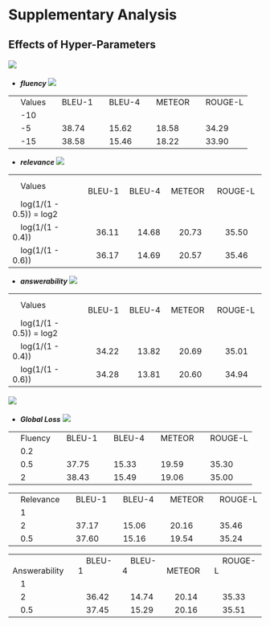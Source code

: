 # Supplementary Analysis 

## Effects of Hyper-Parameters

#### ![](http://latex.codecogs.com/gif.latex?\\alpha_{flu},\alpha_{rel},\alpha_{ans})

* ***fluency***
![](http://latex.codecogs.com/gif.latex?\\mathcal{L}_{flu}=-(\mathcal{R}_{flu}(\hat{\mathcal{Y}})-\alpha_{flu})\frac{1}{T}\sum_{t=1}^T\log{P_{QG}(\hat{y}_t|\mathcal{D},\hat{\mathcal{Y}}_{<t})})

<table>
<tr>
    <td>&emsp;Values</td>
    <td>&emsp;BLEU-1</td>
    <td>&emsp;BLEU-4</td>
    <td>&emsp;METEOR</td>
    <td>&emsp;ROUGE-L</td>
</tr>
<tr>
    <td>&emsp;-10</td>
    <td>&emsp;</td>
    <td>&emsp;</td>
    <td>&emsp;</td>
    <td>&emsp;</td>
</tr>
<tr>
    <td>&emsp;-5</td>
    <td>&emsp;38.74</td>
    <td>&emsp;15.62</td>
    <td>&emsp;18.58</td>
    <td>&emsp;34.29</td>
</tr>
<tr>
    <td>&emsp;-15</td>
    <td>&emsp;38.58</td>
    <td>&emsp;15.46</td>
    <td>&emsp;18.22</td>
    <td>&emsp;33.90</td>
</tr>
</table>

* ***relevance***
![](http://latex.codecogs.com/gif.latex?\\mathcal{L}_{rel}=-(\mathcal{R}_{rel}(\mathcal{D},\hat{\mathcal{Y}})-\alpha_{rel})\frac{1}{T}\sum_{t=1}^T\log{P_{QG}(\hat{y}_t|\mathcal{D},\hat{\mathcal{Y}}_{<t})})

<table>
<tr>
    <td>&emsp;Values</td>
    <td>&emsp;BLEU-1</td>
    <td>&emsp;BLEU-4</td>
    <td>&emsp;METEOR</td>
    <td>&emsp;ROUGE-L</td>
</tr>
<tr>
    <td>&emsp;log(1/(1 - 0.5)) = log2</td>
    <td>&emsp;</td>
    <td>&emsp;</td>
    <td>&emsp;</td>
    <td>&emsp;</td>
</tr>
<tr>
    <td>&emsp;log(1/(1 - 0.4))</td>
    <td>&emsp;36.11</td>
    <td>&emsp;14.68</td>
    <td>&emsp;20.73</td>
    <td>&emsp;35.50</td>
</tr>
<tr>
    <td>&emsp;log(1/(1 - 0.6))</td>
    <td>&emsp;36.17</td>
    <td>&emsp;14.69</td>
    <td>&emsp;20.57</td>
    <td>&emsp;35.46</td>
</tr>
</table>

* ***answerability***
![](http://latex.codecogs.com/gif.latex?\\mathcal{L}_{ans}=-(\mathcal{R}_{ans}(\mathcal{D},\hat{\mathcal{Y}})-\alpha_{ans})\frac{1}{T}\sum_{t=1}^T\log{P_{QG}(\hat{y}_t|\mathcal{D},\hat{\mathcal{Y}}_{<t})})

<table>
<tr>
    <td>&emsp;Values</td>
    <td>&emsp;BLEU-1</td>
    <td>&emsp;BLEU-4</td>
    <td>&emsp;METEOR</td>
    <td>&emsp;ROUGE-L</td>
</tr>
<tr>
    <td>&emsp;log(1/(1 - 0.5)) = log2</td>
    <td>&emsp;</td>
    <td>&emsp;</td>
    <td>&emsp;</td>
    <td>&emsp;</td>
</tr>
<tr>
    <td>&emsp;log(1/(1 - 0.4))</td>
    <td>&emsp;34.22</td>
    <td>&emsp;13.82</td>
    <td>&emsp;20.69</td>
    <td>&emsp;35.01</td>
</tr>
<tr>
    <td>&emsp;log(1/(1 - 0.6))</td>
    <td>&emsp;34.28</td>
    <td>&emsp;13.81</td>
    <td>&emsp;20.60</td>
    <td>&emsp;34.94</td>
</tr>
</table>

<!-- <tr><td colspan="2"><a href="#resources">4. Resources</a></td></tr> -->

#### ![](http://latex.codecogs.com/gif.latex?\\gamma_{flu}$,$\gamma_{rel}$,$\gamma_{ans})

* ***Global Loss***
![](http://latex.codecogs.com/gif.latex?\\mathcal{L}=\mathcal{L}_{base}+\gamma_{flu}\mathcal{L}_{flu}+\gamma_{rel}\mathcal{L}_{rel}+\gamma_{ans}\mathcal{L}_{ans})

<table>
<tr>
    <td>&emsp;Fluency</td>
    <td>&emsp;BLEU-1</td>
    <td>&emsp;BLEU-4</td>
    <td>&emsp;METEOR</td>
    <td>&emsp;ROUGE-L</td>
</tr>
<tr>
    <td>&emsp;0.2</td>
    <td>&emsp;</td>
    <td>&emsp;</td>
    <td>&emsp;</td>
    <td>&emsp;</td>
</tr>
<tr>
    <td>&emsp;0.5</td>
    <td>&emsp;37.75</td>
    <td>&emsp;15.33</td>
    <td>&emsp;19.59</td>
    <td>&emsp;35.30</td>
</tr>
<tr>
    <td>&emsp;2</td>
    <td>&emsp;38.43</td>
    <td>&emsp;15.49</td>
    <td>&emsp;19.06</td>
    <td>&emsp;35.00</td>
</tr>
</table>

<table>
<tr>
    <td>&emsp;Relevance</td>
    <td>&emsp;BLEU-1</td>
    <td>&emsp;BLEU-4</td>
    <td>&emsp;METEOR</td>
    <td>&emsp;ROUGE-L</td>
</tr>
<tr>
    <td>&emsp;1</td>
    <td>&emsp;</td>
    <td>&emsp;</td>
    <td>&emsp;</td>
    <td>&emsp;</td>
</tr>
<tr>
    <td>&emsp;2</td>
    <td>&emsp;37.17</td>
    <td>&emsp;15.06</td>
    <td>&emsp;20.16</td>
    <td>&emsp;35.46</td>
</tr>
<tr>
    <td>&emsp;0.5</td>
    <td>&emsp;37.60</td>
    <td>&emsp;15.16</td>
    <td>&emsp;19.54</td>
    <td>&emsp;35.24</td>
</tr>
</table>

<table>
<tr>
    <td>&emsp;Answerability</td>
    <td>&emsp;BLEU-1</td>
    <td>&emsp;BLEU-4</td>
    <td>&emsp;METEOR</td>
    <td>&emsp;ROUGE-L</td>
</tr>
<tr>
    <td>&emsp;1</td>
    <td>&emsp;</td>
    <td>&emsp;</td>
    <td>&emsp;</td>
    <td>&emsp;</td>
</tr>
<tr>
    <td>&emsp;2</td>
    <td>&emsp;36.42</td>
    <td>&emsp;14.74</td>
    <td>&emsp;20.14</td>
    <td>&emsp;35.33</td>
</tr>
<tr>
    <td>&emsp;0.5</td>
    <td>&emsp;37.45</td>
    <td>&emsp;15.29</td>
    <td>&emsp;20.16</td>
    <td>&emsp;35.51</td>
</tr>
</table>